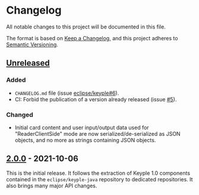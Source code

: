 # Changelog
All notable changes to this project will be documented in this file.

The format is based on [Keep a Changelog](https://keepachangelog.com/en/1.0.0/),
and this project adheres to [Semantic Versioning](https://semver.org/spec/v2.0.0.html).

## [Unreleased]
### Added
- `CHANGELOG.md` file (issue [eclipse/keyple#6]).
- CI: Forbid the publication of a version already released (issue [#5]).
### Changed
- Initial card content and user input/output data used for "ReaderClientSide" mode are now serialized/de-serialized 
  as JSON objects, and no more as strings containing JSON objects.

## [2.0.0] - 2021-10-06
This is the initial release.
It follows the extraction of Keyple 1.0 components contained in the `eclipse/keyple-java` repository to dedicated repositories.
It also brings many major API changes.

[unreleased]: https://github.com/eclipse/keyple-distributed-local-java-lib/compare/2.0.0...HEAD
[2.0.0]: https://github.com/eclipse/keyple-distributed-local-java-lib/releases/tag/2.0.0

[#5]: https://github.com/eclipse/keyple-distributed-local-java-lib/issues/5

[eclipse/keyple#6]: https://github.com/eclipse/keyple/issues/6
